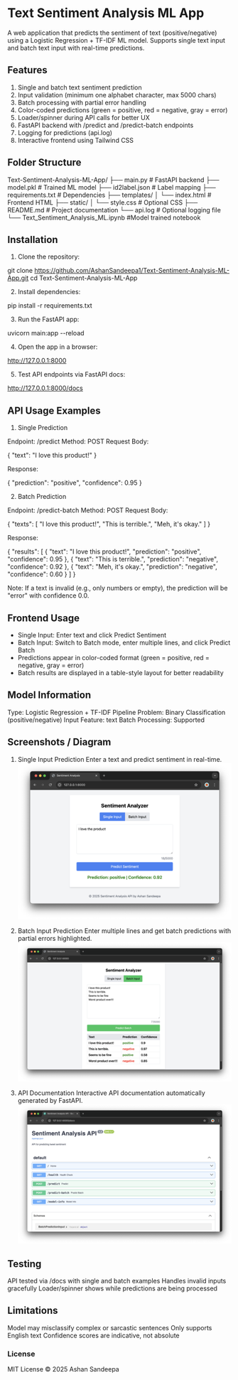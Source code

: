 # Text Sentiment Analysis ML App

A web application that predicts the sentiment of text (positive/negative) using a Logistic Regression + TF-IDF ML model. Supports single text input and batch text input with real-time predictions.

## Features

1. Single and batch text sentiment prediction
2. Input validation (minimum one alphabet character, max 5000 chars)
3. Batch processing with partial error handling
4. Color-coded predictions (green = positive, red = negative, gray = error)
5. Loader/spinner during API calls for better UX
6. FastAPI backend with /predict and /predict-batch endpoints
7. Logging for predictions (api.log)
8. Interactive frontend using Tailwind CSS

## Folder Structure

Text-Sentiment-Analysis-ML-App/
├── main.py                  # FastAPI backend
├── model.pkl                # Trained ML model
├── id2label.json            # Label mapping
├── requirements.txt         # Dependencies
├── templates/
│   └── index.html           # Frontend HTML
├── static/
│   └── style.css            # Optional CSS
├── README.md                # Project documentation
└── api.log                  # Optional logging file
└── Text_Sentiment_Analysis_ML.ipynb   #Model trained notebook


## Installation

1. Clone the repository:

git clone https://github.com/AshanSandeepa1/Text-Sentiment-Analysis-ML-App.git
cd Text-Sentiment-Analysis-ML-App

2. Install dependencies:

pip install -r requirements.txt

3. Run the FastAPI app:

uvicorn main:app --reload

4. Open the app in a browser:

http://127.0.0.1:8000

5. Test API endpoints via FastAPI docs:

http://127.0.0.1:8000/docs


## API Usage Examples

1. Single Prediction

Endpoint: /predict
Method: POST
Request Body:

{
  "text": "I love this product!"
}


Response:

{
  "prediction": "positive",
  "confidence": 0.95
}

2. Batch Prediction

Endpoint: /predict-batch
Method: POST
Request Body:

{
  "texts": [
    "I love this product!",
    "This is terrible.",
    "Meh, it's okay."
  ]
}


Response:

{
  "results": [
    {
      "text": "I love this product!",
      "prediction": "positive",
      "confidence": 0.95
    },
    {
      "text": "This is terrible.",
      "prediction": "negative",
      "confidence": 0.92
    },
    {
      "text": "Meh, it's okay.",
      "prediction": "negative",
      "confidence": 0.60
    }
  ]
}


Note: If a text is invalid (e.g., only numbers or empty), the prediction will be "error" with confidence 0.0.

## Frontend Usage

- Single Input: Enter text and click Predict Sentiment
- Batch Input: Switch to Batch mode, enter multiple lines, and click Predict Batch
- Predictions appear in color-coded format (green = positive, red = negative, gray = error)
- Batch results are displayed in a table-style layout for better readability

## Model Information

Type: Logistic Regression + TF-IDF Pipeline
Problem: Binary Classification (positive/negative)
Input Feature: text
Batch Processing: Supported

## Screenshots / Diagram
1. Single Input Prediction
Enter a text and predict sentiment in real-time.
![Single Input Prediction](./images/single-input-prediction.png)

2. Batch Input Prediction
Enter multiple lines and get batch predictions with partial errors highlighted.
![Batch Input Prediction](./images/batch-input-prediction.png)

3. API Documentation
Interactive API documentation automatically generated by FastAPI.
![api docs](./images/api-documentation.png)


## Testing

API tested via /docs with single and batch examples
Handles invalid inputs gracefully
Loader/spinner shows while predictions are being processed

## Limitations

Model may misclassify complex or sarcastic sentences
Only supports English text
Confidence scores are indicative, not absolute

### License
MIT License © 2025 Ashan Sandeepa
